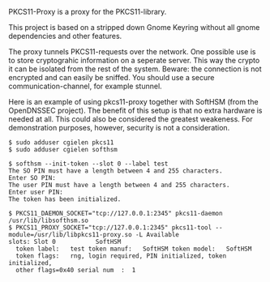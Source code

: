 PKCS11-Proxy is a proxy for the PKCS11-library.

This project is based on a stripped down Gnome Keyring without all gnome
dependencies and other features.

The proxy tunnels PKCS11-requests over the network.  One possible use
is to store cryptograhic information on a seperate server.  This way
the crypto it can be isolated from the rest of the system.  Beware:
the connection is not encrypted and can easily be sniffed.  You should
use a secure communication-channel, for example stunnel.

Here is an example of using pkcs11-proxy together with SoftHSM (from the
OpenDNSSEC project).  The benefit of this setup is that no extra hardware
is needed at all.  This could also be considered the greatest weakeness.
For demonstration purposes, however, security is not a consideration.

    $ sudo adduser cgielen pkcs11
    $ sudo adduser cgielen softhsm
    
    $ softhsm --init-token --slot 0 --label test
    The SO PIN must have a length between 4 and 255 characters.
    Enter SO PIN:
    The user PIN must have a length between 4 and 255 characters.
    Enter user PIN:
    The token has been initialized.
    
    $ PKCS11_DAEMON_SOCKET="tcp://127.0.0.1:2345" pkcs11-daemon /usr/lib/libsofthsm.so
    $ PKCS11_PROXY_SOCKET="tcp://127.0.0.1:2345" pkcs11-tool --module=/usr/lib/libpkcs11-proxy.so -L Available
    slots: Slot 0           SoftHSM
      token label:   test token manuf:   SoftHSM token model:   SoftHSM
      token flags:   rng, login required, PIN initialized, token initialized,
      other flags=0x40 serial num  :  1
